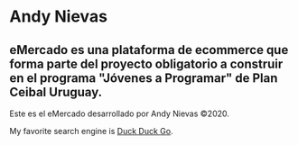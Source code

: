 # Andy Nievas


## eMercado es una plataforma de ecommerce que forma parte del proyecto obligatorio a construir en el programa "Jóvenes a Programar" de Plan Ceibal Uruguay.
Este es el eMercado desarrollado por Andy Nievas ©2020.

My favorite search engine is [Duck Duck Go](https://duckduckgo.com).
